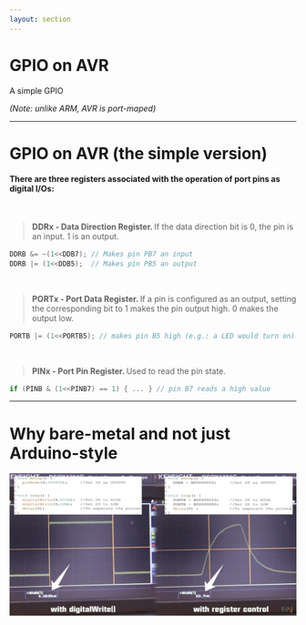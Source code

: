 ```yaml
---
layout: section
---
```


# GPIO on AVR

A simple GPIO

<i>

(Note: unlike ARM, AVR is port-maped)

</i>

---

# GPIO on AVR (the simple version)

#### There are three registers associated with the operation of port pins as digital I/Os:

<br>

> <b> DDRx - Data Direction Register. </b> If the data direction bit is 0, the pin is an input. 1 is an output.

```c
DDRB &= ~(1<<DDB7); // Makes pin PB7 an input
DDRB |= (1<<DDB5);  // Makes pin PB5 an output
```
<br>

> <b> PORTx - Port Data Register. </b> If a pin is configured as an output, setting the corresponding bit to 1 makes the pin output high. 0 makes the output low.

```c
PORTB |= (1<<PORTB5); // makes pin B5 high (e.g.: a LED would turn on)
```

<br>


> <b> PINx - Port Pin Register. </b>  Used to read the pin state.

```c
if (PINB & (1<<PINB7) == 1) { ... } // pin B7 reads a high value
```

---

# Why bare-metal and not just Arduino-style

 <img src="./time_comp.png">
